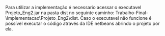 Para utilizar a implementação é necessario acessar o executavel Projeto_Eng2.jar na pasta dist no seguinte caminho: Trabalho-Final-\Implementacao\Projeto_Eng2\dist. Caso o executavel não funcione é possível executar o código através da IDE netbeans abrindo o projeto por ela.